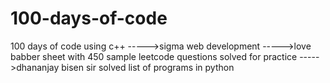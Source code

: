 # 100-days-of-code
100 days of code using c++
----->sigma web development 
----->love babber sheet with 450 sample leetcode questions solved for practice
----->dhananjay bisen sir solved list of programs in python
